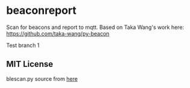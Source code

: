 # beaconreport
Scan for beacons and report to mqtt.
Based on Taka Wang's work here: https://github.com/taka-wang/py-beacon


Test branch 1

## MIT License
blescan.py source from [here](https://github.com/switchdoclabs/iBeacon-Scanner-.git)
